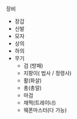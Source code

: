 장비
- 장갑
- 신발
- 모자
- 상의
- 하의
- 무기
	- 검 (방패)
	- 지팡이( 법사 / 정령사)
	- 활(화살)
	- 총(총알)
	- 마검
	- 채찍(트레이너)
	-  웨폰마스터(다 가능)